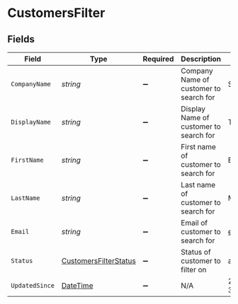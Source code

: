 # CustomersFilter


## Fields

| Field                                                                                 | Type                                                                                  | Required                                                                              | Description                                                                           | Example                                                                               |
| ------------------------------------------------------------------------------------- | ------------------------------------------------------------------------------------- | ------------------------------------------------------------------------------------- | ------------------------------------------------------------------------------------- | ------------------------------------------------------------------------------------- |
| `CompanyName`                                                                         | *string*                                                                              | :heavy_minus_sign:                                                                    | Company Name of customer to search for                                                | SpaceX                                                                                |
| `DisplayName`                                                                         | *string*                                                                              | :heavy_minus_sign:                                                                    | Display Name of customer to search for                                                | Techno King                                                                           |
| `FirstName`                                                                           | *string*                                                                              | :heavy_minus_sign:                                                                    | First name of customer to search for                                                  | Elon                                                                                  |
| `LastName`                                                                            | *string*                                                                              | :heavy_minus_sign:                                                                    | Last name of customer to search for                                                   | Musk                                                                                  |
| `Email`                                                                               | *string*                                                                              | :heavy_minus_sign:                                                                    | Email of customer to search for                                                       | elon@spacex.com                                                                       |
| `Status`                                                                              | [CustomersFilterStatus](../../Models/Components/CustomersFilterStatus.md)             | :heavy_minus_sign:                                                                    | Status of customer to filter on                                                       | active                                                                                |
| `UpdatedSince`                                                                        | [DateTime](https://learn.microsoft.com/en-us/dotnet/api/system.datetime?view=net-5.0) | :heavy_minus_sign:                                                                    | N/A                                                                                   | 2020-09-30T07:43:32.000Z                                                              |